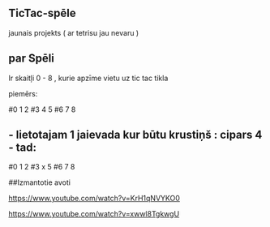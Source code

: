 ## TicTac-spēle
jaunais projekts ( ar tetrisu jau nevaru )

## par Spēli
Ir skaitļi 0 - 8 , kurie apzīme vietu uz tic tac  tikla

piemērs:

#0 1 2
#3 4 5
#6 7 8

## - lietotajam 1 jaievada kur būtu krustiņš :  cipars 4 - tad:

#0 1 2
#3 x 5
#6 7 8



##Izmantotie avoti 

https://www.youtube.com/watch?v=KrH1qNVYKO0

https://www.youtube.com/watch?v=xwwl8TgkwgU
